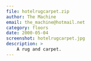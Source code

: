 ```yaml
---
file: hotelrugcarpet.zip
author: The Machine
email: the_machine@hotmail.net
category: floors
date: 2000-05-04
screenshot: hotelrugcarpet.jpg
description: >
    A rug and carpet.
---
```

